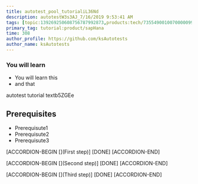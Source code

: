 ```yaml
---
title: autotest_pool_tutorialiL36Nd
description: autotestW3s3AJ_7/16/2019 9:53:41 AM
tags: [topic:139269250608756787992873,products:tech/73554900100700000996,tutorial:experience/advanced]
primary_tag: tutorial:product/sapHana
time: 308
author_profile: https://github.com/ksAutotests
author_name: ksAutotests
---
```

### You will learn
- You will learn this
- and that

autotest tutorial textb5ZGEe

## Prerequisites
- Prerequisute1
- Prerequisute2
- Prerequisute3

[ACCORDION-BEGIN [](First step)]
[DONE]
[ACCORDION-END]

[ACCORDION-BEGIN [](Second step)]
[DONE]
[ACCORDION-END]

[ACCORDION-BEGIN [](Third step)]
[DONE]
[ACCORDION-END]

